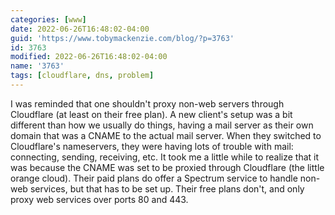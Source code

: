 ```yaml
---
categories: [www]
date: 2022-06-26T16:48:02-04:00
guid: 'https://www.tobymackenzie.com/blog/?p=3763'
id: 3763
modified: 2022-06-26T16:48:02-04:00
name: '3763'
tags: [cloudflare, dns, problem]
---
```


I was reminded that one shouldn't proxy non-web servers through Cloudflare (at least on their free plan).<!--more-->  A new client's setup was a bit different than how we usually do things, having a mail server as their own domain that was a CNAME to the actual mail server.  When they switched to Cloudflare's nameservers, they were having lots of trouble with mail: connecting, sending, receiving, etc.  It took me a little while to realize that it was because the CNAME was set to be proxied through Cloudflare (the little orange cloud).  Their paid plans do offer a Spectrum service to handle non-web services, but that has to be set up.  Their free plans don't, and only proxy web services over ports 80 and 443.
